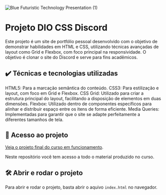 
![Blue Futuristic Technology Presentation (1)](https://github.com/lshv04/DioprojectDiscord/assets/169161949/df1233b2-e8d9-45a7-aabd-3673c587d5e8)


# Projeto DIO CSS Discord

Este projeto é um site de portfólio pessoal desenvolvido com o objetivo de demonstrar habilidades em HTML e CSS, utilizando técnicas avançadas de layout como Grid e Flexbox, com foco principal na responsividade. O objetivo é clonar o site do Discord e serve para fins acadêmicos.

## ✔️ Técnicas e tecnologias utilizadas
HTML5: Para a marcação semântica do conteúdo.
CSS3: Para estilização e layout, com foco em Grid e Flexbox.
CSS Grid: Utilizado para criar a estrutura principal do layout, facilitando a disposição de elementos em duas dimensões.
Flexbox: Utilizado dentro de componentes específicos para alinhar e distribuir espaço entre os itens de forma eficiente.
Media Queries: Implementadas para garantir que o site se adapte perfeitamente a diferentes tamanhos de tela.

## 📁 Acesso ao projeto

[Veja o projeto final do curso em funcionamento](https://lshv04.github.io/DioprojectDiscord/).

Neste repositório você tem acesso a todo o material produzido no curso.

## 🛠️ Abrir e rodar o projeto

Para abrir e rodar o projeto, basta abrir o aquivo `index.html` no navegador.

